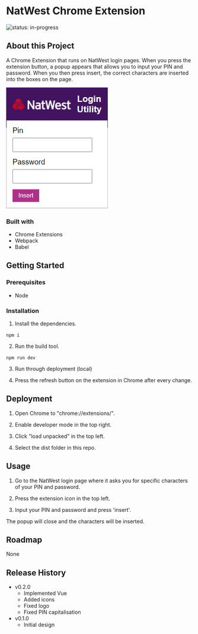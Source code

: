 # NatWest Chrome Extension

![status: in-progress](https://img.shields.io/badge/status-in--progress-green)

## About this Project

A Chrome Extension that runs on NatWest login pages. When you press the extension button, a popup appears that allows you to input your PIN and password. When you then press insert, the correct characters are inserted into the boxes on the page.

![Screenshot of the app](./screenshot.png)

### Built with

- Chrome Extensions
- Webpack
- Babel

## Getting Started

### Prerequisites

- Node

### Installation

1. Install the dependencies.

```
npm i
```

2. Run the build tool.

```
npm run dev
```

3. Run through deployment (local)

4. Press the refresh button on the extension in Chrome after every change.

## Deployment

1. Open Chrome to "chrome://extensions/".

2. Enable developer mode in the top right.

3. Click "load unpacked" in the top left.

4. Select the dist folder in this repo.

## Usage

1. Go to the NatWest login page where it asks you for specific characters of your PIN and password.

2. Press the extension icon in the top left.

3. Input your PIN and password and press 'insert'.

The popup will close and the characters will be inserted.

## Roadmap

None

## Release History

- v0.2.0
  - Implemented Vue
  - Added icons
  - Fixed logo
  - Fixed PIN capitalisation
- v0.1.0
  - Initial design
